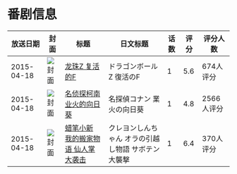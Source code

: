 # 番剧信息

|放送日期|封面|标题|日文标题|话数|评分|评分人数|
|---|---|---|---|---|---|---|
|2015-04-18|![封面](https://lain.bgm.tv/pic/cover/c/06/45/108438_Uc1fu.jpg)|[龙珠Z 复活的F](https://bangumi.tv/subject/108438)|ドラゴンボールZ 復活のF|1|5.6|674人评分|
|2015-04-18|![封面](https://lain.bgm.tv/pic/cover/c/4e/03/119187_pRjpn.jpg)|[名侦探柯南 业火的向日葵](https://bangumi.tv/subject/119187)|名探偵コナン 業火の向日葵|1|4.8|2566人评分|
|2015-04-18|![封面](https://lain.bgm.tv/pic/cover/c/2b/76/122890_2g847.jpg)|[蜡笔小新 我的搬家物语 仙人掌大袭击](https://bangumi.tv/subject/122890)|クレヨンしんちゃん オラの引越し物語 サボテン大襲撃|1|6.4|370人评分|
